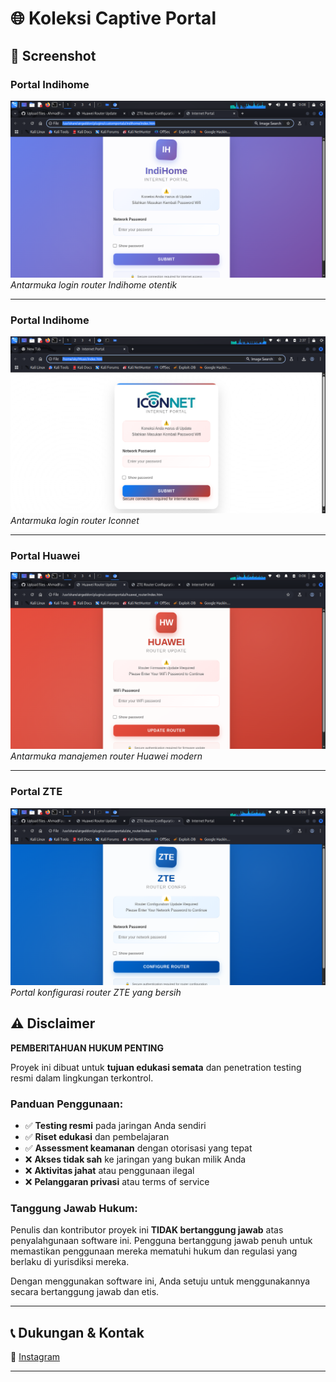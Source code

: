 # 🌐 Koleksi Captive Portal

## 📸 Screenshot

### Portal Indihome
![Portal Indihome](indihome.png)
*Antarmuka login router Indihome otentik*

---

### Portal Indihome
![Portal Indihome](iconnet.png)
*Antarmuka login router Iconnet*

---

### Portal Huawei  
![Portal Huawei](huawei.png)
*Antarmuka manajemen router Huawei modern*

---

### Portal ZTE
![Portal ZTE](zte.png)
*Portal konfigurasi router ZTE yang bersih*


## ⚠️ Disclaimer

**PEMBERITAHUAN HUKUM PENTING**

Proyek ini dibuat untuk **tujuan edukasi semata** dan penetration testing resmi dalam lingkungan terkontrol.

### Panduan Penggunaan:
- ✅ **Testing resmi** pada jaringan Anda sendiri
- ✅ **Riset edukasi** dan pembelajaran
- ✅ **Assessment keamanan** dengan otorisasi yang tepat
- ❌ **Akses tidak sah** ke jaringan yang bukan milik Anda
- ❌ **Aktivitas jahat** atau penggunaan ilegal
- ❌ **Pelanggaran privasi** atau terms of service

### Tanggung Jawab Hukum:
Penulis dan kontributor proyek ini **TIDAK bertanggung jawab** atas penyalahgunaan software ini. Pengguna bertanggung jawab penuh untuk memastikan penggunaan mereka mematuhi hukum dan regulasi yang berlaku di yurisdiksi mereka.

Dengan menggunakan software ini, Anda setuju untuk menggunakannya secara bertanggung jawab dan etis.

---

## 📞 Dukungan & Kontak

📱  [Instagram](https://www.instagram.com/faujiabdilah_/)

---

<div align="center">

</div>
